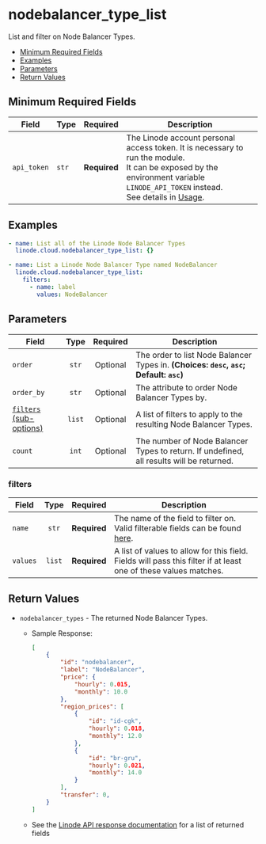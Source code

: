 # nodebalancer_type_list

List and filter on Node Balancer Types.

- [Minimum Required Fields](#minimum-required-fields)
- [Examples](#examples)
- [Parameters](#parameters)
- [Return Values](#return-values)

## Minimum Required Fields
| Field       | Type  | Required     | Description                                                                                                                                                                                                              |
|-------------|-------|--------------|--------------------------------------------------------------------------------------------------------------------------------------------------------------------------------------------------------------------------|
| `api_token` | `str` | **Required** | The Linode account personal access token. It is necessary to run the module. <br/>It can be exposed by the environment variable `LINODE_API_TOKEN` instead. <br/>See details in [Usage](https://github.com/linode/ansible_linode?tab=readme-ov-file#usage). |

## Examples

```yaml
- name: List all of the Linode Node Balancer Types
  linode.cloud.nodebalancer_type_list: {}
```

```yaml
- name: List a Linode Node Balancer Type named NodeBalancer
  linode.cloud.nodebalancer_type_list:
    filters:
      - name: label
        values: NodeBalancer

```


## Parameters

| Field     | Type | Required | Description                                                                  |
|-----------|------|----------|------------------------------------------------------------------------------|
| `order` | <center>`str`</center> | <center>Optional</center> | The order to list Node Balancer Types in.  **(Choices: `desc`, `asc`; Default: `asc`)** |
| `order_by` | <center>`str`</center> | <center>Optional</center> | The attribute to order Node Balancer Types by.   |
| [`filters` (sub-options)](#filters) | <center>`list`</center> | <center>Optional</center> | A list of filters to apply to the resulting Node Balancer Types.   |
| `count` | <center>`int`</center> | <center>Optional</center> | The number of Node Balancer Types to return. If undefined, all results will be returned.   |

### filters

| Field     | Type | Required | Description                                                                  |
|-----------|------|----------|------------------------------------------------------------------------------|
| `name` | <center>`str`</center> | <center>**Required**</center> | The name of the field to filter on. Valid filterable fields can be found [here](https://techdocs.akamai.com/linode-api/reference/api).   |
| `values` | <center>`list`</center> | <center>**Required**</center> | A list of values to allow for this field. Fields will pass this filter if at least one of these values matches.   |

## Return Values

- `nodebalancer_types` - The returned Node Balancer Types.

    - Sample Response:
        ```json
        [
            {
                "id": "nodebalancer",
                "label": "NodeBalancer",
                "price": {
                    "hourly": 0.015,
                    "monthly": 10.0
                },
                "region_prices": [
                    {
                        "id": "id-cgk",
                        "hourly": 0.018,
                        "monthly": 12.0
                    },
                    {
                        "id": "br-gru",
                        "hourly": 0.021,
                        "monthly": 14.0
                    }
                ],
                "transfer": 0,
            }
        ]
        ```
    - See the [Linode API response documentation](https://techdocs.akamai.com/linode-api/reference/api) for a list of returned fields


